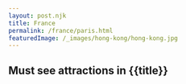 ```yaml
---
layout: post.njk
title: France
permalink: /france/paris.html
featuredImage: /_images/hong-kong/hong-kong.jpg
---
```

## Must see attractions in {{title}}
